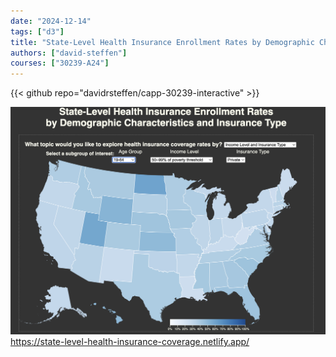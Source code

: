 ```yaml
---
date: "2024-12-14"
tags: ["d3"]
title: "State-Level Health Insurance Enrollment Rates by Demographic Characteristics and Insurance Type"
authors: ["david-steffen"]
courses: ["30239-A24"]
---
```


{{< github repo="davidrsteffen/capp-30239-interactive" >}}

<a class="main link" href="https://state-level-health-insurance-coverage.netlify.app/">
<img src="feature.png" />
https://state-level-health-insurance-coverage.netlify.app/
</a>

